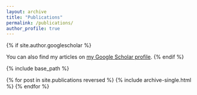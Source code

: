 ```yaml
---
layout: archive
title: "Publications"
permalink: /publications/
author_profile: true
---
```


{% if site.author.googlescholar %}
  <div class="wordwrap">You can also find my articles on <u><a href="https://scholar.google.com/citations?user=xQFdaysAAAAJ">my Google Scholar profile</a></u>.
{% endif %}

{% include base_path %}

{% for post in site.publications reversed %}
  {% include archive-single.html %}
{% endfor %}
